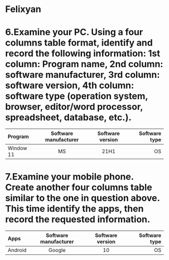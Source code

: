 # Felixyan

# 6.Examine your PC. Using a four columns table format, identify and record the following information: 1st column: Program name, 2nd column: software manufacturer, 3rd column: software version, 4th column: software type (operation system, browser, editor/word processor, spreadsheet, database, etc.).
| Program | Software manufacturer | Software version | Software type |
| :---       |     :---:      |   :---:  |---:|
| Window 11 | MS| 21H1	 |OS |
# 7.Examine your mobile phone. Create another four columns table similar to the one in question above. This time identify the apps, then record the requested information.
| Apps | Software manufacturer | Software version | Software type |
| :---       |     :---:      |   :---:  |     ---: |
| Android     | Google       | 10      | OS |
